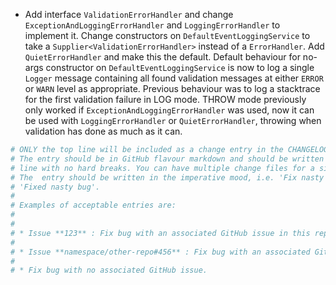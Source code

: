 * Add interface `ValidationErrorHandler` and change `ExceptionAndLoggingErrorHandler` and `LoggingErrorHandler` to implement it. Change constructors on `DefaultEventLoggingService` to take a `Supplier<ValidationErrorHandler>` instead of a `ErrorHandler`. Add `QuietErrorHandler` and make this the default. Default behaviour for no-args constructor on `DefaultEventLoggingService` is now to log a single `Logger` message containing all found validation messages at either `ERROR` or `WARN` level as appropriate. Previous behaviour was to log a stacktrace for the first validation failure in LOG mode. THROW mode previously only worked if `ExceptionAndLoggingErrorHandler` was used, now it can be used with `LoggingErrorHandler` or `QuietErrorHandler`, throwing when validation has done as much as it can.


```sh
# ONLY the top line will be included as a change entry in the CHANGELOG.
# The entry should be in GitHub flavour markdown and should be written on a SINGLE
# line with no hard breaks. You can have multiple change files for a single GitHub issue.
# The  entry should be written in the imperative mood, i.e. 'Fix nasty bug' rather than
# 'Fixed nasty bug'.
#
# Examples of acceptable entries are:
#
#
# * Issue **123** : Fix bug with an associated GitHub issue in this repository
#
# * Issue **namespace/other-repo#456** : Fix bug with an associated GitHub issue in another repository
#
# * Fix bug with no associated GitHub issue.
```
